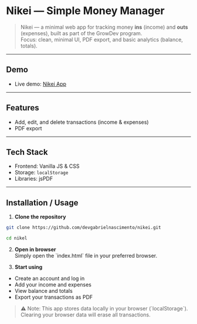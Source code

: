 # Nikei — Simple Money Manager

> Nikei — a minimal web app for tracking money **ins** (income) and **outs** (expenses), built as part of the GrowDev program.  
> Focus: clean, minimal UI, PDF export, and basic analytics (balance, totals).

---

## Demo
- Live demo: [Nikei App](https://nikel-tawny.vercel.app/)
---

## Features
- Add, edit, and delete transactions (income & expenses)  
- PDF export

---

## Tech Stack
- Frontend: Vanilla JS & CSS  
- Storage: `localStorage`  
- Libraries: jsPDF  

---

## Installation / Usage

1. **Clone the repository**
```bash
git clone https://github.com/devgabrielnascimento/nikei.git
```
```bash
cd nikel
```


2. **Open in browser**  
Simply open the \`index.html\` file in your preferred browser.

3. **Start using**
- Create an account and log in
- Add your income and expenses  
- View balance and totals  
- Export your transactions as PDF

> ⚠️ Note: This app stores data locally in your browser (\`localStorage\`). Clearing your browser data will erase all transactions.
